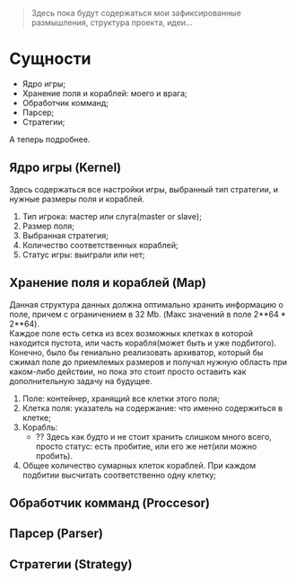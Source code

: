 > Здесь пока будут содержаться мои зафиксированные размышления, структура проекта, идеи...

# Сущности
- Ядро игры;
- Хранение поля и кораблей: моего и врага;
- Обработчик комманд;
- Парсер;
- Стратегии;

А теперь подробнее.


## Ядро игры (Kernel)

Здесь содержаться все настройки игры, выбранный тип стратегии, и нужные размеры поля и кораблей.

1. Тип игрока: мастер или слуга(master or slave);
2. Размер поля;
3. Выбранная стратегия;
4. Количество соответственных кораблей;
5. Статус игры: выиграли или нет;


## Хранение поля и кораблей (Map)

Данная структура данных должна оптимально хранить информацию о поле, причем с ограничением в 32 Mb. (Макс значений в поле 2\**64 * 2\**64).\
Каждое поле есть сетка из всех возможных клетках в которой находится пустота, или часть корабля(может быть и уже подбитого).
Конечно, было бы гениально реализовать архиватор, который бы сжимал поле до приемлемых размеров и получал нужную область при каком-либо действии, но пока это стоит просто оставить как дополнительную задачу на будущее.

1. Поле: контейнер, хранящий все клетки этого поля;
2. Клетка поля: указатель на содержание: что именно содержиться в клетке;
3. Корабль:
	- ?? Здесь как будто и не стоит хранить слишком много всего, просто статус: есть пробитие, или его же нет(или можно пробить).
4. Общее количество сумарных клеток кораблей. При каждом подбитии высчитать соответственно одну клетку;


## Обработчик комманд (Proccesor)


## Парсер (Parser)


## Стратегии (Strategy)